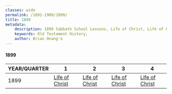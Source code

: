 ```yaml
---
classes: wide
permalink: /1891-1900/1899/
title: 1899
metadata:
    description: 1899 Sabbath School Lessons, Life of Christ, Life of Christ, Life of Christ, Life of Christ
    keywords: Old Testament History,
    author: Brian Onang'o
---
```


#### 1899

YEAR/QUARTER |   1  | 2| 3| 4
-------------|------------|---|--|---
1899   |  [Life of Christ](/1891-1900/1899/quarter1) | [Life of Christ](/1891-1900/1899/quarter2) | [Life of Christ](/1891-1900/1899/quarter3) | [Life of Christ](/1891-1900/1899/quarter4) |
 